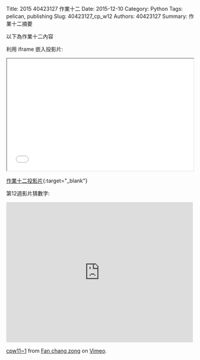 Title: 2015 40423127 作業十二
Date: 2015-12-10
Category: Python
Tags: pelican, publishing
Slug: 40423127_cp_w12
Authors: 40423127
Summary: 作業十二摘要

以下為作業十二內容

利用 iframe 嵌入投影片:

<iframe src="40423127_cp_w12_p.html" width="500" height="300"></iframe>

[作業十二投影片](40423127_cp_w12_p.html){:target="_blank"}

第12週影片猜數字:

<iframe src="https://player.vimeo.com/video/147750271" width="500" height="375" frameborder="0" webkitallowfullscreen mozallowfullscreen allowfullscreen></iframe> <p><a href="https://vimeo.com/147750271">cpw11~1</a> from <a href="https://vimeo.com/user46458423">Fan chang zong</a> on <a href="https://vimeo.com">Vimeo</a>.</p>
